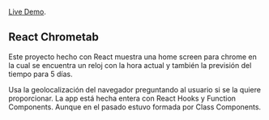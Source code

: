 [Live Demo](https://juancastellano.gq/React-chrometab/).
## React Chrometab
Este proyecto hecho con React muestra una home screen para chrome en la cual se encuentra un reloj con la hora actual
y también la previsión del tiempo para 5 días.

Usa la geolocalización del navegador preguntando al usuario si se la quiere proporcionar.
La app está hecha entera con React Hooks y Function Components. Aunque en el pasado estuvo formada por Class Components.